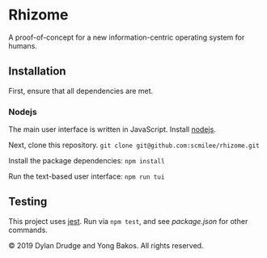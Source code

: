 # Rhizome

A proof-of-concept for a new information-centric operating system for humans.

## Installation

First, ensure that all dependencies are met.

### Nodejs

The main user interface is written in JavaScript. Install [nodejs](https://nodejs.org/en/).

Next, clone this repository. `git clone git@github.com:scmilee/rhizome.git`

Install the package dependencies: `npm install`

Run the text-based user interface: `npm run tui`

## Testing

This project uses [jest](https://jestjs.io). Run via `npm test`, and see _package.json_ for other commands.

&copy; 2019 Dylan Drudge and Yong Bakos. All rights reserved.
